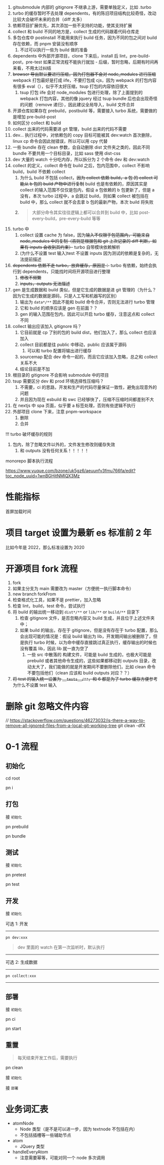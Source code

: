 1. gitsubmodule 内部的 gitignore 不继承上游，需要单独定义，比如 .turbo
2. turbo 的缓存暂时不去处理 dependents，有的陈旧项目结构比较奇怪，改动比较大会破坏未来的合并（diff 太多）
3. 依赖项目扩展优先，其次添加一些不支持的功能，使其支持扩展
4. collect 和 build 不同的地方是，collect 生成的代码跟着代码仓库走
5. 多包仓库中 postinstall 不能用来执行 build 任务，因为不同的包之间对 build 存在依赖，而 pnpm 安装没有顺序
   1. 不过可以执行一些为 build 做的准备
6. dependents 中外部开源项目，clone 下来后，install 后 lint，pre-build-post，pre-test 如果正常流程不能执行就加 - 后缀，暂时忽略，后期有时间再来看，不用太过纠结
7. ~~browser 导出默认要进行压缩，因为打包器不会对 node_modules 进行压缩~~ webpack 打包最好是打成 iife，不要打包成 cjs，因为 webpack 的打包内容有很多 eval（），似乎不太好压缩，tsup 打包的内容依旧很大
   1. tsup 打包 iife 会对 node_modules 包进行处理，除了上面提到的 webpack 打包内容，其他的像 jquery 经过 tsup bundle 后也会出现奇怪的问题（remove 递归），因此建议全局导入，build 文件合并
8. 开源仓库如果存在 prebuild，postbuild 等，需要接入 turbo 系统，需要做的是增加 pre-build-post
9. 如何区分 collect 和 build
10.   collect 出来的代码需要进 git 管理，build 出来的代码不需要
11.   dev... 执行过程中，对依赖包的 copy 目标可能被其 dev:watch 首次删除，linux cp 命令会因此抛错误，所以可以用 cpy 代替
12.   一些 bundle 存在 clean 参数，会自动删除 dist 文件夹之类的，因此不同 bundle 不要共用一个目标目录，比如 sass 使用 dist-css
13.   dev 大量的 watch 十分吃内存，所以拆分为 2 个命令 dev 和 dev:watch
14.   collect 的定义，collect 命令在 build 之后，包内范围中，collect 不影响 build，build 不依赖 collect
      1. 为什么 build 不包括 collect，~~因为 collect 依赖 build，a 包 的 collect 可能从 b 包的 build 产物中进行复制~~ build 也是有依赖的，原因其实是 collect 的输入范围不仅仅是包内，假设 a 包依赖的 b 包更新了，但是 a 没有，本次 turbo 过程中，a 会跳过 build，则如果 collect 被包括在 build 中，那么 collect 就不会去拿 b 包的最新产物，本次 build 将失败
      2. > 大部分命令其实往往逻辑上都可以合并到 build 中，比如 post-every-build，pre-every-build 等等
15.   turbo 中
      1. collect 设置 cache 为 false，因为~~输入不仅限于包范围内，可能来自 node_modules 中的复制（否则是根据包和 git 上次记录的 diff 判断，如果有 inputs 会收到其约束）~~ turbo 自带模块依赖解析
      2. (为什么不设置 test 输入)test 不设置 inputs 因为测试的依赖是复杂的，无法提前描述
16.   ~~dependents 依赖不走 turbo，放弃缓存，原因是：~~ turbo 有依赖，始终会执行到 dependents，只能找时间将开源项目进行整理
      1. ~~修改不频繁~~
      2. ~~inputs，outputs 无法描述~~
17.   gen 是生成数据和 build 类似，但是它生成的数据是进 git 管理的（为什么？因为它生成的数据是源码，只是人工写和机器写的区别）
      1. 输出为 `data*/**` 因此不能和 build 命令合并，否则无法进行 turbo 管理
      2. 它和 build 的顺序应该是 gen 在前面？？
      3. gen 的输入范围在包内，因此可以开启 turbo 缓存，注意这点和 collect 不同
18.   collect 输出应该加入 gitignore 吗？
      1. 它目前就是 cp 了别的包的 build dist，他们加入了，那么 collect 也应该加入
      2. collect 目前都是往 public 中移动，public 应该属于源码
         1. 可以和 turbo 配置将输出进行缓存
      3. sourcemap 配合 dev 命令一起的，而且它应该加入忽略，总之和 collect 关系不大
      4. 结论目前是不加
19. 根目录的 gitignore 不会影响 submodule 中的项目
20. tsup 需要区分 dev 和 prod 环境选择性压缩吗？
    1.  不需要，ci 的思路，开发和生产的代码尽量保证一致性，避免出现意外的问题
    2.  并且因为现在 esbuild 和 swc 已经够快了，压缩不压缩时间都差别不大
21. 在 nextjs 中 spa 页面，似乎要 a 标签处理，否则有些逻辑不执行
22. 外部项目 clone 下来，注意 pnpm-workspace
    1.  删除
    2.  合并

!!!
turbo 破坏缓存的规则

1. 包内，除了忽略文件以外的，文件发生修改则缓存失效
   1. 和 outputs 没有任何关系！！！！！

monorepo 脚本执行流程

https://www.yuque.com/bzone/uk5gz6/aeuunfv3fmu766fa/edit?toc_node_uuid=1wnBGHjtNMlQX3Mz

# 性能指标

首屏加载时间

# 项目 target 设置为最新 es 标准前 2 年

比如今年是 2022，那么标准设置为 2020

# 开源项目 fork 流程

1. fork
2. 如果主分支为 main 需要改为 master（方便统一执行脚本命令）
3. new branch forkFrom
4. 检查格式化工具，如果不是 prettier，加入忽略
5. 检查 lint，build，test 命令，尝试执行
6. 将 build 的输出统一移动到 `dist*/**` or `lib/**` or `build/**` 目录下
   1. 检查 gitignore 文件，是否忽略内容又 build 生成，并且位于上述文件夹中；
   2. 如果 build 的输出，存在于 gitignore，但是没有存在于 turbo 配置，那么会出现可能的情况是：假设 build 输出为 lib，开发期间输出被删除了，但是执行 turbo 时候，以为命中缓存直接跳过真正执行，缓存输出的时候也没有覆盖 lib，因此 lib 就一直为空了
      1. 一些 src 中散落的 构建文件，可能是 build 生成的，也极大可能是 prebuild 或者其他命令生成的，这些如果都移动到 outputs 目录，改动太大了，我们能做的就是开发期间不要删除他们，比如 clean 命令不要包括他们（clean 应该和 build outputs 对应？？）
7. ~~将 test 的输入统一设置为 `__tests__/**`，和 6 都是为了 turbo 缓存方便~~参考 为什么不设置 test 输入

# 删除 git 忽略文件内容

// https://stackoverflow.com/questions/46273032/is-there-a-way-to-remove-all-ignored-files-from-a-local-git-working-tree
git clean -dfX

# 0-1 流程

## 初始化

cd root

pn i

## 打包

接 `初始化`

pn prebuild

pn bundle

## 测试

接 `初始化`

pn pretest

pn test

## 开发

接 `初始化`

可选 1: 开发

---

`pn dev:xxx`

> dev 里面的 watch 在第一次监听时，默认执行

---

可选 2: 生成数据

---

`pn collect:xxx`

---

## 部署

接 `初始化`

pn ci

pn start

## 重置

> 每天结束开发工作后，需要执行

pn clean

接 `初始化`

接 `部署`

# 业务词汇表

-  atomNode
   -  Node 类型（是不是可以进一步，因为 textnode 不包括在内）
   -  不包括插槽等一些辅助节点
-  atom
   -  JQuery<Node> 类型
-  handleEveryAtom
   -  注意需要幂等，可能对同一个 node 多次调用
